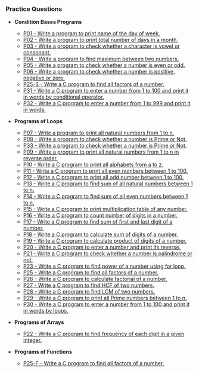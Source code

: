 ### Practice Questions

* **Condition Bases Programs** 
    * [ P01 - Write a program to print name of the day of week.](https://github.com/HluciferS/Data-Structures-and-Algorithms/blob/master/Warm%20Up/P01.cpp)
    * [ P02 - Write a program to print total number of days in a month.](https://github.com/HluciferS/Data-Structures-and-Algorithms/blob/master/Warm%20Up/P02.cpp)
    * [ P03 - Write a program to check whether a character is vowel or consonant.](https://github.com/HluciferS/Data-Structures-and-Algorithms/blob/master/Warm%20Up/P03.cpp)
    * [ P04 - Write a program to find maximum between two numbers.](https://github.com/HluciferS/Data-Structures-and-Algorithms/blob/master/Warm%20Up/P04.cpp)
    * [ P05 - Write a program to check whether a number is even or odd.](https://github.com/HluciferS/Data-Structures-and-Algorithms/blob/master/Warm%20Up/P05.cpp)
    * [ P06 - Write a program to check whether a number is positive, negative or zero.](https://github.com/HluciferS/Data-Structures-and-Algorithms/blob/master/Warm%20Up/P06.cpp)
    * [ P25-S - Write a C program to find all factors of a number.](https://github.com/HluciferS/Data-Structures-and-Algorithms/blob/master/Warm%20Up/P25-S.cpp)
    * [ P31 - Write a C program to enter a number from 1 to 100 and print it in words by conditional operator.](https://github.com/HluciferS/Data-Structures-and-Algorithms/blob/master/Warm%20Up/P31.cpp)
    * [ P32 - Write a C program to enter a number from 1 to 999 and print it in words.](https://github.com/HluciferS/Data-Structures-and-Algorithms/blob/master/Warm%20Up/P32.cpp)

* **Programs of Loops**
    * [ P07 - Write a program to print all natural numbers from 1 to n.](https://github.com/HluciferS/Data-Structures-and-Algorithms/blob/master/Warm%20Up/P07.cpp)
    * [ P08 - Write a program to check whether a number is Prime or Not.](https://github.com/HluciferS/Data-Structures-and-Algorithms/blob/master/Warm%20Up/P08.cpp)
    * [ P33 - Write a program to check whether a number is Prime or Not.](https://github.com/HluciferS/Data-Structures-and-Algorithms/blob/master/Warm%20Up/P33.cpp)
    * [ P09 - Write a program to print all natural numbers from 1 to n in reverse order.](https://github.com/HluciferS/Data-Structures-and-Algorithms/blob/master/Warm%20Up/P09.cpp)
    * [ P10 - Write a C program to print all alphabets from a to z.](https://github.com/HluciferS/Data-Structures-and-Algorithms/blob/master/Warm%20Up/P10.cpp)
    * [ P11 - Write a C program to print all even numbers between 1 to 100.](https://github.com/HluciferS/Data-Structures-and-Algorithms/blob/master/Warm%20Up/P11.cpp)
    * [ P12 - Write a C program to print all odd number between 1 to 100.](https://github.com/HluciferS/Data-Structures-and-Algorithms/blob/master/Warm%20Up/P12.cpp)
    * [ P13 - Write a C program to find sum of all natural numbers between 1 to n.](https://github.com/HluciferS/Data-Structures-and-Algorithms/blob/master/Warm%20Up/P13.cpp)
    * [ P14 - Write a C program to find sum of all even numbers between 1 to n.](https://github.com/HluciferS/Data-Structures-and-Algorithms/blob/master/Warm%20Up/P14.cpp)
    * [ P15 - Write a C program to print multiplication table of any number.](https://github.com/HluciferS/Data-Structures-and-Algorithms/blob/master/Warm%20Up/P15.cpp)
    * [ P16 - Write a C program to count number of digits in a number.](https://github.com/HluciferS/Data-Structures-and-Algorithms/blob/master/Warm%20Up/P16.cpp)
    * [ P17 - Write a C program to find sum of first and last digit of a number.](https://github.com/HluciferS/Data-Structures-and-Algorithms/blob/master/Warm%20Up/P17.cpp)
    * [ P18 - Write a C program to calculate sum of digits of a number.](https://github.com/HluciferS/Data-Structures-and-Algorithms/blob/master/Warm%20Up/P18.cpp)
    * [ P19 - Write a C program to calculate product of digits of a number.](https://github.com/HluciferS/Data-Structures-and-Algorithms/blob/master/Warm%20Up/P19.cpp)
    * [ P20 - Write a C program to enter a number and print its reverse.](https://github.com/HluciferS/Data-Structures-and-Algorithms/blob/master/Warm%20Up/P20.cpp)
    * [ P21 - Write a C program to check whether a number is palindrome or not.](https://github.com/HluciferS/Data-Structures-and-Algorithms/blob/master/Warm%20Up/P21.cpp)
    * [ P23 - Write a C program to find power of a number using for loop.](https://github.com/HluciferS/Data-Structures-and-Algorithms/blob/master/Warm%20Up/P23.cpp)
    * [ P25 - Write a C program to find all factors of a number.](https://github.com/HluciferS/Data-Structures-and-Algorithms/blob/master/Warm%20Up/P25.cpp)
    * [ P26 - Write a C program to calculate factorial of a number.](https://github.com/HluciferS/Data-Structures-and-Algorithms/blob/master/Warm%20Up/P26.cpp)
    * [ P27 - Write a C program to find HCF of two numbers.](https://github.com/HluciferS/Data-Structures-and-Algorithms/blob/master/Warm%20Up/P27.cpp)
    * [ P28 - Write a C program to find LCM of two numbers.](https://github.com/HluciferS/Data-Structures-and-Algorithms/blob/master/Warm%20Up/P28.cpp)
    * [ P29 - Write a C program to print all Prime numbers between 1 to n.](https://github.com/HluciferS/Data-Structures-and-Algorithms/blob/master/Warm%20Up/P29.cpp)
    * [ P30 - Write a C program to enter a number from 1 to 100 and print it in words by loops.](https://github.com/HluciferS/Data-Structures-and-Algorithms/blob/master/Warm%20Up/P30.cpp)

* **Programs of Arrays**
    * [ P22 - Write a C program to find frequency of each digit in a given integer.](https://github.com/HluciferS/Data-Structures-and-Algorithms/blob/master/Warm%20Up/P22.cpp)

* **Programs of Functions**
    * [ P25-F - Write a C program to find all factors of a number.](https://github.com/HluciferS/Data-Structures-and-Algorithms/blob/master/Warm%20Up/P25-F.cpp)
